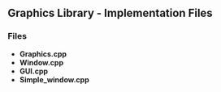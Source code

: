 ## Graphics Library - Implementation Files

### Files
* **Graphics.cpp**
* **Window.cpp**
* **GUI.cpp**
* **Simple_window.cpp**

